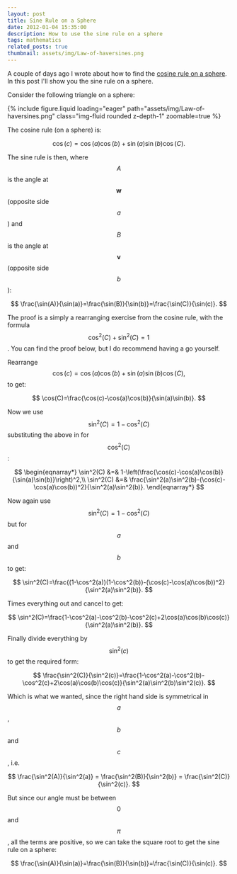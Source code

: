 ```yaml
---
layout: post
title: Sine Rule on a Sphere
date: 2012-01-04 15:35:00
description: How to use the sine rule on a sphere
tags: mathematics
related_posts: true
thumbnail: assets/img/Law-of-haversines.png
---
```


A couple of days ago I wrote about how to find the [cosine rule on a sphere](https://seanelvidge.github.io/articles/2012/cosine-rule-on-a-sphere/). In this post I'll show you the sine rule on a sphere.

Consider the following triangle on a sphere:

<div class="row mt-3">
    <div class="col-sm mt-3 mt-md-0">
        {% include figure.liquid loading="eager" path="assets/img/Law-of-haversines.png" class="img-fluid rounded z-depth-1" zoomable=true %}
    </div>
</div>

The cosine rule (on a sphere) is:

$$
\cos(c)=\cos(a)\cos(b)+\sin(a)\sin(b)\cos(C).
$$

The sine rule is then, where $$A$$ is the angle at $$\textbf{w}$$ (opposite side $$a$$) and $$B$$ is the angle at $$\textbf{v}$$ (opposite side $$b$$):

$$
\frac{\sin(A)}{\sin(a)}=\frac{\sin(B)}{\sin(b)}=\frac{\sin(C)}{\sin(c)}.
$$

The proof is a simply a rearranging exercise from the cosine rule, with the formula $$\cos^2(C)+\sin^2(C)=1$$. You can find the proof below, but I do recommend having a go yourself.

Rearrange $$\cos(c)=\cos(a)\cos(b)+\sin(a)\sin(b)\cos(C),$$ to get:

$$
\cos(C)=\frac{\cos(c)-\cos(a)\cos(b)}{\sin(a)\sin(b)}.
$$

Now we use $$\sin^2(C)=1-\cos^2(C)$$ substituting the above in for $$\cos^2(C)$$:

$$
\begin{eqnarray*}
\sin^2(C) &=& 1-\left(\frac{\cos(c)-\cos(a)\cos(b)}{\sin(a)\sin(b)}\right)^2,\\
\sin^2(C) &=& \frac{\sin^2(a)\sin^2(b)-(\cos(c)-\cos(a)\cos(b))^2}{\sin^2(a)\sin^2(b)}.
\end{eqnarray*}
$$

Now again use $$\sin^2(C)=1-\cos^2(C)$$ but for $$a$$ and $$b$$ to get:

$$
\sin^2(C)=\frac{(1-\cos^2(a))(1-\cos^2(b))-(\cos(c)-\cos(a)\cos(b))^2}{\sin^2(a)\sin^2(b)}.
$$

Times everything out and cancel to get:

$$
\sin^2(C)=\frac{1-\cos^2(a)-\cos^2(b)-\cos^2(c)+2\cos(a)\cos(b)\cos(c)}{\sin^2(a)\sin^2(b)}.
$$

Finally divide everything by $$\sin^2(c)$$ to get the required form:

$$
\frac{\sin^2(C)}{\sin^2(c)}=\frac{1-\cos^2(a)-\cos^2(b)-\cos^2(c)+2\cos(a)\cos(b)\cos(c)}{\sin^2(a)\sin^2(b)\sin^2(c)}.
$$

Which is what we wanted, since the right hand side is symmetrical in $$a$$, $$b$$ and $$c$$, i.e.

$$
\frac{\sin^2(A)}{\sin^2(a)} = \frac{\sin^2(B)}{\sin^2(b)} = \frac{\sin^2(C)}{\sin^2(c)}.
$$

But since our angle must be between $$0$$ and $$\pi$$, all the terms are positive, so we can take the square root to get the sine rule on a sphere:

$$
\frac{\sin(A)}{\sin(a)}=\frac{\sin(B)}{\sin(b)}=\frac{\sin(C)}{\sin(c)}.
$$
